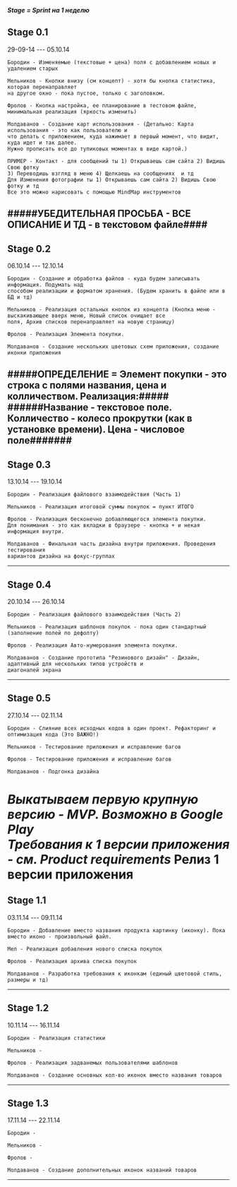 ***Stage = Sprint на 1 неделю***

## Stage 0.1 ##
29-09-14 --- 05.10.14

	Бородин - Изменяемые (текстовые + цена) поля с добавлением новых и удалением старых
	
	Мельников - Кнопки внизу (см концепт) - хотя бы кнопка статистика, которая перенаправляет 
	на другое окно - пока пустое, только с заголовком.
	
	Фролов - Кнопка настройка, ее планирование в тестовом файле, минимальная реализация (яркость изменить)
	
	Молдаванов - Создание карт использования - (Детально: Карта использования - это как пользователю и 
	что делать с приложением, куда нажимает в первый момент, что видит, куда идет и так далее.
	Нужно прописать	все до тупиковых моментах в виде картой.)
	
	ПРИМЕР - Контакт - для сообщений ты 1) Открываешь сам сайта 2) Видишь Свою фотку 
	3) Переводишь взгляд в меню 4) Щелкаешь на сообщениях  и тд
	Для Изменения фотографии ты 1) Открываешь сам сайта 2) Видишь Свою фотку и тд
	Все это можно нарисовать с помощью MindMap инструментов

#####УБЕДИТЕЛЬНАЯ ПРОСЬБА - ВСЕ ОПИСАНИЕ И ТД - в текстовом файле####
--------------------------------------------------------------------------------------------------------------------

## Stage 0.2 ##
06.10.14 --- 12.10.14

	Бородин - Создание и обработка файлов - куда будем записывать информация. Подумать над 
	способом реализации и форматом хранения. (Будем хранить в файле или в БД и тд)
	
	Мельников - Реализация остальных кнопок из концепта (Кнопка меню - выскакивающее вверх меню, Новый список очищает все
	поля, Архив списков перенаправляет на новую страницу)
	
	Фролов - Реализация Элемента покупки.
	
	Молдаванов - Создание нескольких цветовых схем приложения, создание иконки приложения
	
#####ОПРЕДЕЛЕНИЕ = Элемент покупки - это строка с полями названия, цена и колличеством. Реализация:#####
######Название - текстовое поле. Колличество - колесо прокрутки (как в установке времени). Цена - числовое поле#######
------------------------------------------------------------------------------------------------------------------------	
	
## Stage 0.3 ##
13.10.14 --- 19.10.14

	Бородин - Реализация файлового взаимодействия (Часть 1)
	
	Мельников - Реализация итоговой суммы покупок = пункт ИТОГО
	
	Фролов - Реализация бесконечно добавляющегося элемента покупки.
	Для понимания - это как вкладки в браузере - кнопка + и некая информация внутри.
	
	Молдаванов - Финальная часть дизайна внутри приложения. Проведения тестирования
	вариантов дизайна на фокус-группах
--------------------------------------------------------------------------------------------------------------------

## Stage 0.4 ##
20.10.14 --- 26.10.14

	Бородин - Реализация файлового взаимодействия (Часть 2)
	
	Мельников - Реализация шаблонов покупок - пока один стандартный (заполнение полей по дефолту)
	
	Фролов - Реализация Авто-нумерования элемента покупки.
	
	Молдаванов - Создание прототипа "Резинового дизайн" - Дизайн, адаптивный для нескольких типов устройств и 
	диагоналей экрана
--------------------------------------------------------------------------------------------------------------------	
	
## Stage 0.5 ##
27.10.14 --- 02.11.14

	Бородин - Слияние всех исходных кодов в один проект. Рефакторинг и оптимизация кода (Это ВАЖНО!)
	
	Мельников - Тестирование приложения и исправление багов
	
	Фролов - Тестирование приложения и исправление багов
	
	Молдаванов - Подгонка дизайна
	
***Выкатываем первую крупную версию - MVP. Возможно в Google Play***	
***Требования к 1 версии приложения - см. Product requirements***
Релиз 1 версии приложения
=========================


## Stage 1.1 ##
03.11.14 --- 09.11.14

	Бородин - Добавление вместо названия продукта картинку (иконку). Пока вместо иконо - произвольный файл.
	
	Мел - Реализация добавления нового списка покупок
	
	Фролов - Реализация архива списка покупок
	
	Молдаванов - Разработка требования к иконкам (единый цветовой стиль, размеры и тд)
--------------------------------------------------------------------------------------------------------------------	
	
## Stage 1.2 ##
10.11.14 --- 16.11.14

	Бородин - Реализация статистики
	
	Мельников - 
	
	Фролов - Реализация задванемых пользователями шаблонов
	
	Молдаванов - Создание основных кол-во иконок вместо названия товаров
--------------------------------------------------------------------------------------------------------------------

## Stage 1.3 ##
17.11.14 --- 22.11.14

	Бородин - 
	
	Мельников - 
	
	Фролов -
	
	Молдаванов - Создание дополнительных иконок названий товаров
--------------------------------------------------------------------------------------------------------------------
